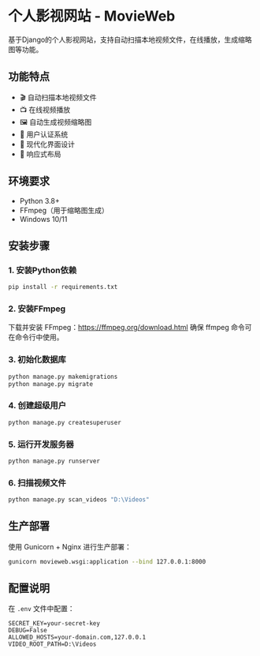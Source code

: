# 个人影视网站 - MovieWeb

基于Django的个人影视网站，支持自动扫描本地视频文件，在线播放，生成缩略图等功能。

## 功能特点

- 🎬 自动扫描本地视频文件
- 📺 在线视频播放
- 🖼️ 自动生成视频缩略图
- 👤 用户认证系统
- 🎨 现代化界面设计
- 📱 响应式布局

## 环境要求

- Python 3.8+
- FFmpeg（用于缩略图生成）
- Windows 10/11

## 安装步骤

### 1. 安装Python依赖

```bash
pip install -r requirements.txt
```

### 2. 安装FFmpeg

下载并安装 FFmpeg：https://ffmpeg.org/download.html
确保 ffmpeg 命令可在命令行中使用。

### 3. 初始化数据库

```bash
python manage.py makemigrations
python manage.py migrate
```

### 4. 创建超级用户

```bash
python manage.py createsuperuser
```

### 5. 运行开发服务器

```bash
python manage.py runserver
```

### 6. 扫描视频文件

```bash
python manage.py scan_videos "D:\Videos"
```

## 生产部署

使用 Gunicorn + Nginx 进行生产部署：

```bash
gunicorn movieweb.wsgi:application --bind 127.0.0.1:8000
```

## 配置说明

在 `.env` 文件中配置：

```
SECRET_KEY=your-secret-key
DEBUG=False
ALLOWED_HOSTS=your-domain.com,127.0.0.1
VIDEO_ROOT_PATH=D:\Videos
``` 